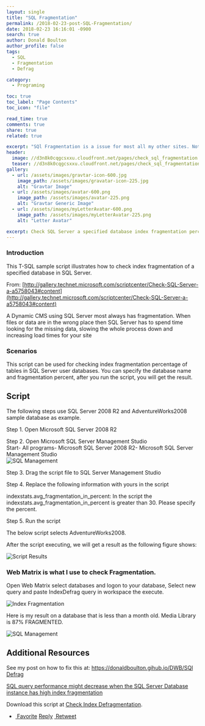 ```yaml
---
layout: single
title: "SQL Fragmentation"
permalink: /2018-02-23-post-SQL-Fragmentation/
date: 2018-02-23 16:16:01 -0900
search: true
author: Donald Boulton
author_profile: false
tags:
  - SQL
  - Fragmentation
  - Defrag

category:
  - Programing

toc: true
toc_label: "Page Contents"
toc_icon: "file"

read_time: true
comments: true
share: true
related: true

excerpt: "SQl Fragmentation is a issue for most all my other sites. Not for this Jekyll SIte though - Static."
header:
  image: //d3n8k0cqgcsxxu.cloudfront.net/pages/check_sql_fragmentation.png)](https//d3n8k0cqgcsxxu.cloudfront.net/pages/check_sql_fragmentation.png
  teaser: //d3n8k0cqgcsxxu.cloudfront.net/pages/check_sql_fragmentation.png)](https//d3n8k0cqgcsxxu.cloudfront.net/pages/check_sql_fragmentation.png
gallery:
  - url: /assets/images/gravtar-icon-600.jpg
    image_path: /assets/images/gravatar-icon-225.jpg
    alt: "Gravtar Image"
  - url: /assets/images/avatar-600.png
    image_path: /assets/images/avatar-225.png
    alt: "Gravtar Generic Image"
  - url: /assets/images/myLetterAvatar-600.png
    image_path: /assets/images/myLetterAvatar-225.png
    alt: "Letter Avatar"

excerpt: Check SQL Server a specified database index fragmentation percentage (SQL)
---
```

### Introduction

This T-SQL sample script illustrates how to check index fragmentation of a specified database in SQL Server.


From: [http://gallery.technet.microsoft.com/scriptcenter/Check-SQL-Server-a-a5758043#content](http://gallery.technet.microsoft.com/scriptcenter/Check-SQL-Server-a-a5758043#content)

A Dynamic CMS using SQL Server most always has fragmentation. When files or data are in the wrong place then SQL Server has to spend time looking for the missing data, slowing the whole process down and increasing load times for your site

### Scenarios

This script can be used for checking index fragmentation percentage of tables in SQL Server user databases. You can specify the database name and fragmentation percent, after you run the script, you will get the result.

## Script

The following steps use SQL Server 2008 R2 and AdventureWorks2008 sample database as example.

Step 1\. Open Microsoft SQL Server 2008 R2

Step 2\. Open Microsoft SQL Server Management Studio  
Start- All programs- Microsoft SQL Server 2008 R2- Microsoft SQL Server Management Studio  
![SQL Management](//d3n8k0cqgcsxxu.cloudfront.net/pages/sql_management.png)

Step 3\. Drag the script file to SQL Server Management Studio

Step 4\. Replace the following information with yours in the script

indexstats.avg_fragmentation_in_percent: In the script the  indexstats.avg_fragmentation_in_percent is greater than 30\. Please specify the percent.

Step 5\. Run the script

The below script selects AdventureWorks2008. 

After the script executing, we will get a result as the following figure shows:

![Script Results](https://d3n8k0cqgcsxxu.cloudfront.net/pages/script-results.jpg)

### Web Matrix is what I use to check Fragmentation.

Open Web Matrix select databases and logon to your database, Select new query and paste IndexDefrag query in workspace the execute.

![Index Fragmentation](https://d3n8k0cqgcsxxu.cloudfront.net/pages/IndexFragmentation_WebMatrix.png)

Here is my result on a database that is less than a month old. Media Library is 87% FRAGMENTED.

![SQL Management](https://d3n8k0cqgcsxxu.cloudfront.net/pages/IndexFragmentation_WebMatrix_Script_Results.png)

## Additional Resources

See my post on how to fix this at: [https://donaldboulton.gihub.io/DWB/SQl Defrag](https://donaldboulton.gihub.io/DWB/SQl-Defrag)

[SQL query performance might decrease when the SQL Server Database instance has high index fragmentation](http://support.microsoft.com/kb/2755960)

Download this script at [Check Index Defragmentation](https://d3n8k0cqgcsxxu.cloudfront.net/zip/IndexFragmentation.zip).


*   [ Favorite](https://twitter.com/intent/favorite?tweet_id=446055523948199936 "Favorite") [Reply](https://twitter.com/intent/tweet?in_reply_to=446055523948199936 "Reply") [ Retweet](https://twitter.com/intent/retweet?tweet_id=446055523948199936 "Retweet")

</div>